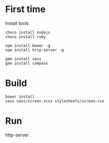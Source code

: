 # First time

Install tools

    choco install nodejs
    choco install ruby

    npm install bower -g
    npm install http-server -g

    gem install sass
    gem install compass

# Build

    bower install
    sass sass/screen.scss stylesheets/screen.css

# Run

  http-server .
